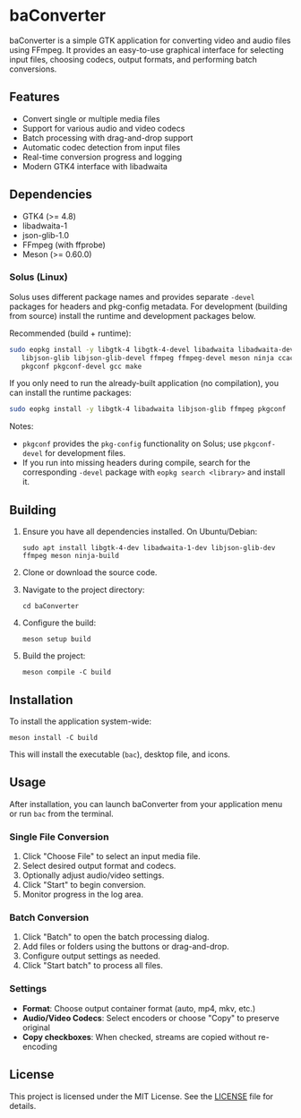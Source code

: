 # baConverter

baConverter is a simple GTK application for converting video and audio files using FFmpeg. It provides an easy-to-use graphical interface for selecting input files, choosing codecs, output formats, and performing batch conversions.

## Features

- Convert single or multiple media files
- Support for various audio and video codecs
- Batch processing with drag-and-drop support
- Automatic codec detection from input files
- Real-time conversion progress and logging
- Modern GTK4 interface with libadwaita

## Dependencies

- GTK4 (>= 4.8)
- libadwaita-1
- json-glib-1.0
- FFmpeg (with ffprobe)
- Meson (>= 0.60.0)

### Solus (Linux)

Solus uses different package names and provides separate `-devel` packages for headers and pkg-config metadata. For development (building from source) install the runtime and development packages below.

Recommended (build + runtime):

```bash
sudo eopkg install -y libgtk-4 libgtk-4-devel libadwaita libadwaita-devel \
   libjson-glib libjson-glib-devel ffmpeg ffmpeg-devel meson ninja ccache \
   pkgconf pkgconf-devel gcc make
```

If you only need to run the already-built application (no compilation), you can install the runtime packages:

```bash
sudo eopkg install -y libgtk-4 libadwaita libjson-glib ffmpeg pkgconf
```

Notes:
- `pkgconf` provides the `pkg-config` functionality on Solus; use `pkgconf-devel` for development files.
- If you run into missing headers during compile, search for the corresponding `-devel` package with `eopkg search <library>` and install it.

## Building

1. Ensure you have all dependencies installed. On Ubuntu/Debian:
   ```
   sudo apt install libgtk-4-dev libadwaita-1-dev libjson-glib-dev ffmpeg meson ninja-build
   ```

2. Clone or download the source code.

3. Navigate to the project directory:
   ```
   cd baConverter
   ```

4. Configure the build:
   ```
   meson setup build
   ```

5. Build the project:
   ```
   meson compile -C build
   ```

## Installation

To install the application system-wide:

```
meson install -C build
```

This will install the executable (`bac`), desktop file, and icons.

## Usage

After installation, you can launch baConverter from your application menu or run `bac` from the terminal.

### Single File Conversion

1. Click "Choose File" to select an input media file.
2. Select desired output format and codecs.
3. Optionally adjust audio/video settings.
4. Click "Start" to begin conversion.
5. Monitor progress in the log area.

### Batch Conversion

1. Click "Batch" to open the batch processing dialog.
2. Add files or folders using the buttons or drag-and-drop.
3. Configure output settings as needed.
4. Click "Start batch" to process all files.

### Settings

- **Format**: Choose output container format (auto, mp4, mkv, etc.)
- **Audio/Video Codecs**: Select encoders or choose "Copy" to preserve original
- **Copy checkboxes**: When checked, streams are copied without re-encoding

## License

This project is licensed under the MIT License. See the [LICENSE](LICENSE) file for details.